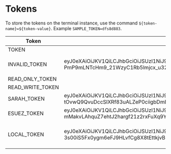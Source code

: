 # Tokens

To store the tokens on the terminal instance, use the command `${token-name}=${token-value}`. Example `SAMPLE_TOKEN=dfs8d883`.

| Token            | Value                                                                                                                                                                                                                                                                                                                                                                                                                                                                                                                                                                                                   | Chapter/Lab                        |
|------------------|---------------------------------------------------------------------------------------------------------------------------------------------------------------------------------------------------------------------------------------------------------------------------------------------------------------------------------------------------------------------------------------------------------------------------------------------------------------------------------------------------------------------------------------------------------------------------------------------------------|------------------------------------|
| TOKEN            |                                                                                                                                                                                                                                                                                                                                                                                                                                                                                                                                                                                                         |                                    |
| INVALID_TOKEN    | eyJ0eXAiOiJKV1QiLCJhbGciOiJSUzI1NiJ9.eyJhdWQiOiJodHRwczovL3dyb25nLmV4YW1wbGUub3JnIiwiZXhwIjoxNjcyNTU2NDAwLCJpc3MiOiJodHRwczovL2lzc3Vlci5leGFtcGxlLm9yZyIsInNjb3BlIjpbImNhc2hjYXJkOnJlYWQiXSwic3ViIjoic2FyYWgxIn0.Feg9_ewEVWIrVSUb0coY_aS1yW9MyejS6zLCRW24vKr-l0zHFWReStVxc8q2NndsajgUpI8D-PmP9mLNTcHm9_21WzyC1Rb5lmjcx_u32H9WwrZywWBTCGNSI28tQm_wA84aYvRQUdgW7nIdRCQ7WxVyb_8GpbmgpCXgw05MnSZnKS2UDDmRA6Gk45N3FeVZ4T46CmqDOQFe2gxTcXHA8VBq2zHZhFJMzlEVT_lUUIlJBti7S43l4mfR99spUry2KgZxVTcCLZkYKE9NtoA74bosBOkRpgHaf9uM5KvN9IARPW-ePolK-aa7MjFcAWpqdlkMjv4Uphx0NPw2cYFyLQ                                 | Lab - Processing failures          |
| READ_ONLY_TOKEN  |                                                                                                                                                                                                                                                                                                                                                                                                                                                                                                                                                                                                         |                                    |
| READ_WRITE_TOKEN |                                                                                                                                                                                                                                                                                                                                                                                                                                                                                                                                                                                                         |                                    |
| SARAH_TOKEN      | eyJ0eXAiOiJKV1QiLCJhbGciOiJSUzI1NiJ9.eyJhdWQiOiJjYXNoY2FyZC1jbGllbnQiLCJleHAiOjE3Mjc4ODc1MzIsImlhdCI6MTcyNzg1MTUzMiwiaXNzIjoiaHR0cHM6Ly9pc3N1ZXIuZXhhbXBsZS5vcmciLCJzY29wZSI6WyJjYXNoY2FyZDpyZWFkIiwiY2FzaGNhcmQ6d3JpdGUiXSwic3ViIjoic2FyYWgxIn0.O9jf6OhkAF3kABj3VPRDAcrX-gVwsh-8u5h4N0xI3oZik-nz4YvxfLjpGgVzM4dARVILGnZdDdN4XV2vD2tD-tOvwQ9QvuDccSlXRf83uALZeP0ciigbDmE_uNAITP_EgLYikAlPz95Zm3LUg0LALygAlOBndySIzKq44lpUdlLVxNBr_CvG4gVHGrXb7drCi5HH5a1GggOtEQyfcS1jF5gbeRsoJeHmjd8ol40niAMLaNdtprRcEaO5DhC01QrqLheUjOZKkaqnxDkwM1-QcxTxMiuvY-x2TT0ZDYoXaD38T8p46VXZFbVOKBuTuksj20arbBLWFuPSHkn6dIM90g |                                    |
| ESUEZ_TOKEN      | eyJ0eXAiOiJKV1QiLCJhbGciOiJSUzI1NiJ9.eyJhdWQiOiJjYXNoY2FyZC1jbGllbnQiLCJleHAiOjE3Mjc4ODc1MzIsImlhdCI6MTcyNzg1MTUzMiwiaXNzIjoiaHR0cHM6Ly9pc3N1ZXIuZXhhbXBsZS5vcmciLCJzY29wZSI6WyJjYXNoY2FyZDpyZWFkIiwiY2FzaGNhcmQ6d3JpdGUiXSwic3ViIjoiZXN1ZXo1In0.ZOjGS1fm0LO5VTf1MO1M597AE-lX2gkbCPVhs5JsMR3TJyin0X6eSviIBcMf-vnE8RXWYbmUpI-mMakvLAhquZ7ehtJ2hargf21z2rxFuXq9Y_OfhLT4p8PsrmvGqOv8D_zOzqhA79Fzll9S4YR3AlAbc-rYktEoWlpwpPADk8Kym9UADNh780_mjeQ3pVoOkzK71tof7klGE8SmWYyba3SYVKvOYrBIb9ZmzfraKsLVBPdEfH4xD4qWT7xY1XuGye_wlWlPM4IqrXo4OOyjq84MA99UYpHUOR3J7reSW08lqcENTQ-7sEi6hXF7T1LVDn6z7bjSaNupeclo2uzCmg |                                    |
| LOCAL_TOKEN      | eyJ0eXAiOiJKV1QiLCJhbGciOiJSUzI1NiJ9.eyJhdWQiOiJjYXNoY2FyZC1jbGllbnQiLCJleHAiOjE3Mjc4ODc1NDAsImlhdCI6MTcyNzg1MTU0MCwiaXNzIjoiaHR0cHM6Ly9pc3N1ZXIuZXhhbXBsZS5vcmciLCJzY29wZSI6WyJjYXNoY2FyZDpyZWFkIiwiY2FzaGNhcmQ6d3JpdGUiXSwic3ViIjoic2FyYWgxIn0.MhAzJWmoXzl9ajIpeOWpSJgWs6_lRIXMSQUwo3VHSoWpUU3ubkpl_6dFutPFt8n_g9B8vhiH5HO5MSFsuPelWNgNkPDRw8btBbQwqWHT1qZUzx4fDTZwA83DhgnxdxA_2f8E8hUvBcrid-3s00iS5Fx0ygm6eFJ9HLvfCg8X8tEttkjvB7pRFBBQkWQlMAnyQX4S4rgk2Pt7w6uaBStq4wV7gsq0ci-adnE4EDBWlC8dyGHiY6kplzLKrZjCP1G8tz8xv2iOTi8EOmVnONi5Cr5E8B-B4oBW8Z4FkZf8mwrODeLYpjnPNAYdTtXKu-F3BuW-1rVli7OZzdtHh3SSVA | Connecting to Authorization Server |
